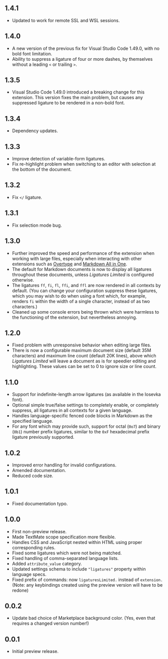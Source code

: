 ## 1.4.1

* Updated to work for remote SSL and WSL sessions.

## 1.4.0

* A new version of the previous fix for Visual Studio Code 1.49.0, with no bold font limitation.
* Ability to suppress a ligature of four or more dashes, by themselves without a leading `<` or trailing `>`.

## 1.3.5

* Visual Studio Code 1.49.0 introduced a breaking change for this extension. This version fixes the main problem, but causes any suppressed ligature to be rendered in a non-bold font.

## 1.3.4

* Dependency updates.

## 1.3.3

* Improve detection of variable-form ligatures.
* Fix re-highlight problem when switching to an editor with selection at the bottom of the document.

## 1.3.2

* Fix `</` ligature.

## 1.3.1

* Fix selection mode bug.

## 1.3.0

* Further improved the speed and performance of the extension when working with large files, especially when interacting with other extensions such as [Overtype](https://marketplace.visualstudio.com/items?itemName=adammaras.overtype) and [Markdown All in One](https://marketplace.visualstudio.com/items?itemName=yzhang.markdown-all-in-one).
* The default for Markdown documents is now to display all ligatures throughout these documents, unless _Ligatures Limited_ is configured otherwise.
* The ligatures `ff`, `fi`, `fl`, `ffi`, and `ffl` are now rendered in all contexts by default. (You can change your configuration suppress these ligatures, which you may wish to do when using a font which, for example, renders `fi` within the width of a single character, instead of as two characters.)
* Cleaned up some console errors being thrown which were harmless to the functioning of the extension, but nevertheless annoying.

## 1.2.0

* Fixed problem with unresponsive behavior when editing large files.
* There is now a configurable maximum document size (default 35M characters) and maximum line count (default 20K lines), above which _Ligatures Limited_ will leave a document as is for speedier editing and highlighting. These values can be set to 0 to ignore size or line count.

## 1.1.0

* Support for indefinite-length arrow ligatures (as available in the Iosevka font).
* Optional simple true/false settings to completely enable, or completely suppress, all ligatures in all contexts for a given language.
* Handles language-specific fenced code blocks in Markdown as the specified language.
* For any font which may provide such, support for octal (`0o7`) and binary (`0b1`) number prefix ligatures, similar to the `0xF` hexadecimal prefix ligature previously supported.

## 1.0.2

* Improved error handling for invalid configurations.
* Amended documentation.
* Reduced code size.

## 1.0.1

* Fixed documentation typo.

## 1.0.0

* First non-preview release.
* Made TextMate scope specification more flexible.
* Handles CSS and JavaScript nested within HTML using proper corresponding rules.
* Fixed some ligatures which were not being matched.
* Fixed handling of comma-separated language lists.
* Added `attribute_value` category.
* Updated settings schema to include `"ligatures"` property within language specs.
* Fixed prefix of commands: now `ligaturesLimited.` instead of `extension.` (Note: any keybindings created using the preview version will have to be redone)

## 0.0.2

* Update bad choice of Marketplace background color. (Yes, even that requires a changed version number!)

## 0.0.1

* Initial preview release.
